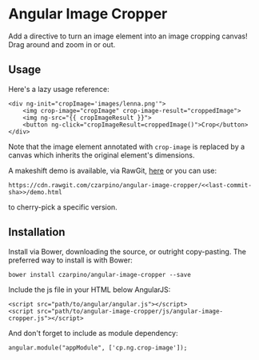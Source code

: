 # Angular Image Cropper

Add a directive to turn an image element into an image cropping canvas! Drag around and zoom in or out.

## Usage

Here's a lazy usage reference:

    <div ng-init="cropImage='images/lenna.png'">
        <img crop-image="cropImage" crop-image-result="croppedImage">
        <img ng-src="{{ cropImageResult }}">
        <button ng-click="cropImageResult=croppedImage()">Crop</button>
    </div>

Note that the image element annotated with `crop-image` is replaced by a canvas which inherits the original element's dimensions.

A makeshift demo is available, via RawGit, [here](https://cdn.rawgit.com/czarpino/angular-image-cropper/5ba830bb4e94d4c014d1edf681d140fb1ea29b57/demo.html) or you can use:

    https://cdn.rawgit.com/czarpino/angular-image-cropper/<<last-commit-sha>>/demo.html

to cherry-pick a specific version.

## Installation

Install via Bower, downloading the source, or outright copy-pasting. The preferred way to install is with Bower:

    bower install czarpino/angular-image-cropper --save

Include the js file in your HTML below AngularJS:

    <script src="path/to/angular/angular.js"></script>
    <script src="path/to/angular-image-cropper/js/angular-image-cropper.js"></script>

And don't forget to include as module dependency:

    angular.module("appModule", ['cp.ng.crop-image']);

